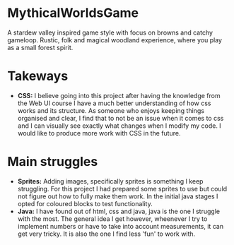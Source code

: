 # MythicalWorldsGame
A stardew valley inspired game style with focus on browns and catchy gameloop. Rustic, folk and magical woodland experience, where you play as a small forest spirit.


# Takeways
- **CSS:** I believe going into this project after having the knowledge from the Web UI course I have a much better understanding of how css works and its structure. As someone who enjoys keeping things organised and clear, I find that to not be an issue when it comes to css and I can visually see exactly what changes when I modify my code. I would like to produce more work with CSS in the future.


# Main struggles
- **Sprites:** Adding images, specifically sprites is something I keep struggling. For this project I had prepared some sprites to use but could not figure out how to fully make them work. In the initial java stages I opted for coloured blocks to test functionality.
- **Java:** I have found out of html, css and java, java is the one I struggle with the most. The general idea I get however, wheenever I try to implement numbers or have to take into account measurements, it can get very tricky. It is also the one I find less 'fun' to work with.
